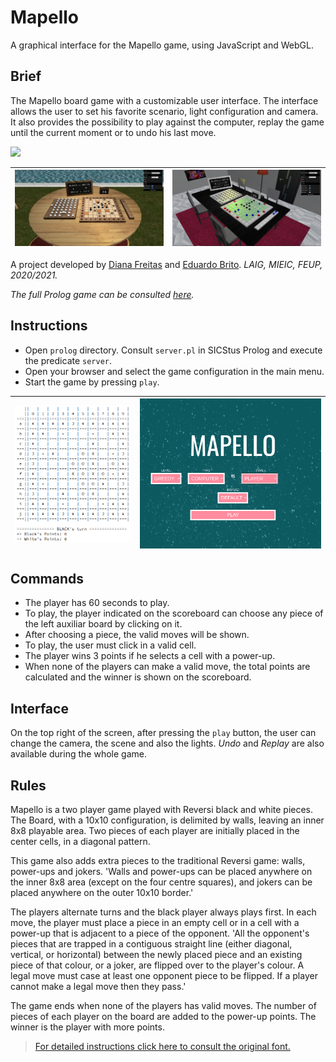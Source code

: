 # Mapello 

A graphical interface for the Mapello game, using JavaScript and WebGL.

## Brief
The Mapello board game with a customizable user interface. The interface allows the user to set his favorite scenario, light configuration and camera. It also provides the possibility to play against the computer, replay the game until the current moment or to undo his last move.

![](demo.gif)                                  

|![](/src/images/LAIG3_T01_G03_4.png) | ![](/src/images/LAIG3_T01_G03_3.png) |
|----|----|

A project developed by [Diana Freitas](https://github.com/dianaamfr) and [Eduardo Brito](https://github.com/edurbrito).
*LAIG, MIEIC, FEUP, 2020/2021.*

*The full Prolog game can be consulted [here](https://github.com/dianaamfr/PLOG_FEUP-Mapello).*

## Instructions

- Open `prolog` directory. Consult `server.pl` in SICStus Prolog and execute the predicate `server`.
- Open your browser and select the game configuration in the main menu.
- Start the game by pressing `play`.

![](/src/images/plog.png) | ![](/src/images/LAIG3_T01_G03_1.png) |
|----|----|

## Commands
* The player has 60 seconds to play.
* To play, the player indicated on the scoreboard can choose any piece of the left auxiliar board by clicking on it.
* After choosing a piece, the valid moves will be shown.
* To play, the user must click in a valid cell.
* The player wins 3 points if he selects a cell with a power-up.
* When none of the players can make a valid move, the total points are calculated and the winner is shown on the scoreboard.

## Interface

On the top right of the screen, after pressing the `play` button, the user can change the camera, the scene and also the lights. 
*Undo* and *Replay* are also available during the whole game.

## Rules
Mapello is a two player game played with Reversi black and white pieces. The Board, with a 10x10 configuration, is delimited by walls, leaving an inner 8x8 playable area.  Two pieces of each player are initially placed in the center cells, in a diagonal pattern. 

This game also adds extra pieces to the traditional Reversi game: walls, power-ups and jokers.
'Walls and power-ups can be placed anywhere on the inner 8x8 area (except on the four centre squares), and jokers can be placed anywhere on the outer 10x10 border.' 

The players alternate turns and the black player always plays first. In each move, the player must place a piece in an empty cell or in a cell with a power-up that is adjacent to a piece of the opponent. 
'All the opponent's pieces that are trapped in a contiguous straight line (either diagonal, vertical, or horizontal) between the newly placed piece and an existing piece of that colour, or a joker, are flipped over to the player's colour. A legal move must case at least one opponent piece to be flipped. If a player cannot make a legal move then they pass.'

The game ends when none of the players has valid moves. The number of pieces of each player on the board are added to the power-up points. The winner is the player with more points.

> [For detailed instructions click here to consult the original font.](https://boardgamegeek.com/boardgame/131567/mapello)

